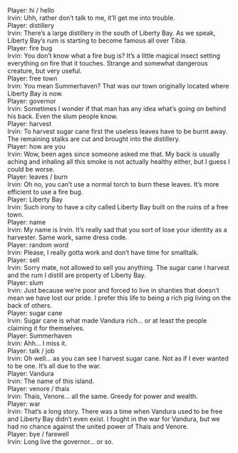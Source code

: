 Player: hi / hello  
Irvin: Uhh, rather don’t talk to me, it’ll get me into trouble.  
Player: distillery  
Irvin: There’s a large distillery in the south of Liberty Bay. As we speak, Liberty Bay’s rum is starting to become famous all over Tibia.  
Player: fire bug  
Irvin: You don’t know what a fire bug is? It’s a little magical insect setting everything on fire that it touches. Strange and somewhat dangerous creature, but very useful.  
Player: free town  
Irvin: You mean Summerhaven? That was our town originally located where Liberty Bay is now.  
Player: governor  
Irvin: Sometimes I wonder if that man has any idea what’s going on behind his back. Even the slum people know.  
Player: harvest  
Irvin: To harvest sugar cane first the useless leaves have to be burnt away. The remaining stalks are cut and brought into the distillery.  
Player: how are you  
Irvin: Wow, been ages since someone asked me that. My back is usually aching and inhaling all this smoke is not actually healthy either, but I guess I could be worse.  
Player: leaves / burn  
Irvin: Oh no, you can’t use a normal torch to burn these leaves. It’s more efficient to use a fire bug.  
Player: Liberty Bay  
Irvin: Such irony to have a city called Liberty Bay built on the ruins of a free town.  
Player: name  
Irvin: My name is Irvin. It’s really sad that you sort of lose your identity as a harvester. Same work, same dress code.  
Player: random word  
Irvin: Please, I really gotta work and don’t have time for smalltalk.  
Player: sell  
Irvin: Sorry mate, not allowed to sell you anything. The sugar cane I harvest and the rum I distill are property of Liberty Bay.  
Player: slum  
Irvin: Just because we’re poor and forced to live in shanties that doesn’t mean we have lost our pride. I prefer this life to being a rich pig living on the back of others.  
Player: sugar cane  
Irvin: Sugar cane is what made Vandura rich… or at least the people claiming it for themselves.  
Player: Summerhaven  
Irvin: Ahh… I miss it.  
Player: talk / job  
Irvin: Oh well… as you can see I harvest sugar cane. Not as if I ever wanted to be one. It’s all due to the war.  
Player: Vandura  
Irvin: The name of this island.  
Player: venore / thais  
Irvin: Thais, Venore… all the same. Greedy for power and wealth.  
Player: war  
Irvin: That’s a long story. There was a time when Vandura used to be free and Liberty Bay didn’t even exist. I fought in the war for Vandura, but we had no chance against the united power of Thais and Venore.  
Player: bye / farewell  
Irvin: Long live the governor… or so.  
